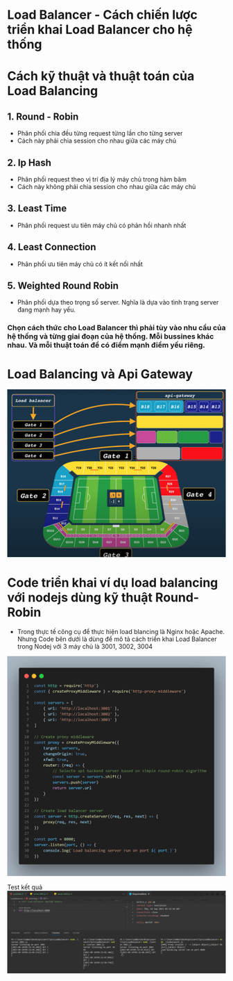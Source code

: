 # Load Balancer - Cách chiến lược triển khai Load Balancer cho hệ thống

# Cách kỹ thuật và thuật toán của Load Balancing
## 1. Round - Robin
- Phân phối chia đều từng request từng lần cho từng server
- Cách này phải chia session cho nhau giữa các máy chủ

## 2. Ip Hash
- Phân phối request theo vị trí địa lý máy chủ trong hàm băm
- Cách này không phải chia session cho nhau giữa các máy chủ

## 3. Least Time
- Phân phối request ưu tiên máy chủ có phản hồi nhanh nhất

## 4. Least Connection
- Phân phối ưu tiên máy chủ có ít kết nối nhất

## 5. Weighted Round Robin
- Phân phối dựa theo trọng số server. Nghĩa là dựa vào tình trạng server đang mạnh hay yếu.

### Chọn cách thức cho Load Balancer thì phải tùy vào nhu cầu của hệ thống và từng giai đoạn của hệ thống. Mỗi bussines khác nhau. Và mỗi thuật toán đề có điểm mạnh điểm yếu riêng.

# Load Balancing và Api Gateway

![](./images/load-api.png)

# Code triển khai ví dụ load balancing với nodejs dùng kỹ thuật Round-Robin
- Trong thực tế công cụ để thực hiện load blancing là Nginx hoặc Apache. Nhưng Code bên dưới là dùng để mô tả cách triển khai Load Balancer trong Nodej với 3 máy chủ là 3001, 3002, 3004

![](./images/proxy-balncer-node.png)

Test kết quả
![](./images/implement.png)
